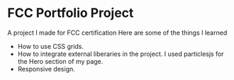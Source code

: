 # FCC Portfolio Project

A project I made for FCC certification
Here are some of the things I learned 

- How to use CSS grids. 
- How to integrate external liberaries in the project. I used particlesjs for the Hero section of my page. 
- Responsive design. 

